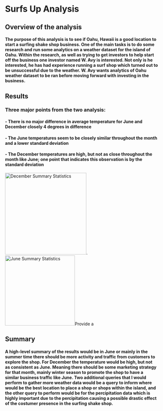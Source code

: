 # Surfs Up Analysis
## Overview of the analysis
#### The purpose of this analysis is to see if Oahu, Hawaii is a good location to start a surfing shake shop business. One of the main tasks is to do some research and run some analytics on a weather dataset for the island of Oahu. Within the research, as well as trying to get investors to help start off the business one investor named W. Avy is interested. Not only is he interested, he has had experience running a surf shop which turned out to be unsuccessful due to the weather. W. Avy wants analytics of Oahu weather dataset to be ran before moving forward with investing in the business.

## Results 
### Three major points from the two analysis:
#### - There is no major difference in average temperature for June and December closely 4 degrees in difference
#### - The June temperatures seem to be closely similar throughout the month and a lower standard deviation 
#### - The December temperatures are high, but not as close throughout the month like June; one point that indicates this observation is by the standard deviation 
<img width="268" alt="December Summary Statistics" src="https://user-images.githubusercontent.com/86431959/131168047-7f6330cc-0519-45f2-827a-d1f179eda3af.png">. <img width="230" alt="June Summary Statistics" src="https://user-images.githubusercontent.com/86431959/131168163-3e278be1-7715-418b-8d0b-8d418d13c716.png">Provide a 

## Summary
#### A high-level summary of the results would be in June or mainly in the summer time there should be more activity and traffic from customers to explore the shop. For December the temperature would be high, but not as consistent as June. Meaning there should be some marketing strategy for that month, mainly winter season to promote the shop to have a similar business traffic like June. Two additional queries that I would perform to gather more weather data would be a query to inform where would be the best location to place a shop or shops within the island, and the other query to perform would be for the percipitation data which is highly important due to the percipitation causing a possible drastic effect of the costumer presence in the surfing shake shop.
